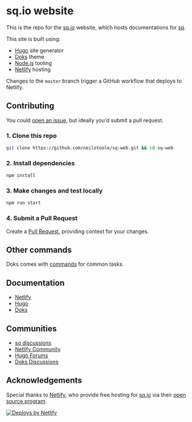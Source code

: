 # sq.io website

This is the repo for the [sq.io](https://sq.io) website, which
hosts documentations for [sq](https://github.com/neilotoole/sq).

This site is built using:

- [Hugo](https://gohugo.io) site generator
- [Doks](https://getdoks.org) theme
- [Node.js](https://nodejs.org/) tooling
- [Netlify](https://www.netlify.com) hosting

Changes to the `master` branch trigger a GitHub workflow that deploys to Netlify.


## Contributing

You could [open an issue](https://github.com/neilotoole/sq-web/issues), but ideally you'd submit a pull request.


### 1. Clone this repo

```bash
git clone https://github.com/neilotoole/sq-web.git && cd sq-web
```

### 2. Install dependencies

```bash
npm install
```

### 3. Make changes and test locally

```bash
npm run start
```

### 4. Submit a Pull Request

Create a [Pull Request](https://github.com/neilotoole/sq-web/pulls), providing context
for your changes.


## Other commands

Doks comes with [commands](https://getdoks.org/docs/prologue/commands/) for common tasks.

## Documentation

- [Netlify](https://docs.netlify.com/)
- [Hugo](https://gohugo.io/documentation/)
- [Doks](https://getdoks.org/)

## Communities

- [sq discussions](https://github.com/neilotoole/sq/discussions)
- [Netlify Community](https://community.netlify.com/)
- [Hugo Forums](https://discourse.gohugo.io/)
- [Doks Discussions](https://github.com/h-enk/doks/discussions)

## Acknowledgements

Special thanks to [Netlify](https://www.netlify.com), who provide
free hosting for [sq.io](https://sq.io) via
their [open source program](https://www.netlify.com/open-source/).

[![Deploys by Netlify](https://www.netlify.com/v3/img/components/netlify-dark.svg)](https://www.netlify.com)

